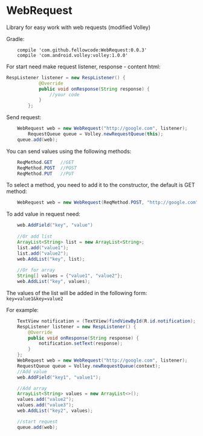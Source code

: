 ﻿# WebRequest
Library for easy work with web requests (modified Volley)

Gradle:
```
    compile 'com.github.fellowcode:WebRequest:0.0.3'
    compile 'com.android.volley:volley:1.0.0'
```

For start need make request listener, response - content html:
```java
RespListener listener = new RespListener() {
            @Override
            public void onResponse(String response) {
                //your code
            }
        };
```

Send request:
```java
	WebRequest web = new WebRequest("http://google.com", listener);
    	RequestQueue queue = Volley.newRequestQueue(this);
	queue.add(web);
```

You can send values ​​using the following methods:
```java
	ReqMethod.GET   //GET
	ReqMethod.POST  //POST
	ReqMethod.PUT   //PUT
```

To select a method, you need to add it to the constructor, the default is GET method:
```java
	WebRequest web = new WebRequest(ReqMethod.POST, "http://google.com", listener);
```

To add value in request need:
```java
	web.AddField("key", "value")
	
	//Or add list
	ArrayList<String> list = new ArrayList<String>;
	list.add("value1");
	list.add("value2");
	web.AddList("key", list);
	
	//Or for array
	String[] values = {"value1", "value2"};
	web.AddList("key", values);
```

The values ​​of the list will be added in the following form: `key=value1&key=value2`


For example:
```java
	TextView notification = (TextView)findViewById(R.id.notification);
	RespListener listener = new RespListener() {
		@Override
		public void onResponse(String response) {
			notification.setText(response);
		}
	};
	WebRequest web = new WebRequest("http://google.com", listener);
	RequestQueue queue = Volley.newRequestQueue(context);
	//Add value
	web.AddField("key1", "value1");

	//Add array
	ArrayList<String> values = new ArrayList<>();
	values.add("value2");
	values.add("value3");
	web.AddList("key2", values);

	//start request
	queue.add(web);
```
	